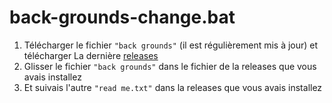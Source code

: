 # back-grounds-change.bat
1. Télécharger le fichier `"back grounds"` (il est régulièrement mis à jour) et télécharger La dernière [releases](https://github.com/4samsamAC/back-grounds-change.bat/tags)
2. Glisser le fichier `"back grounds"` dans le fichier de la releases que vous avais installez
3. Et suivais l'autre `"read me.txt"` dans la releases que vous avais installez
